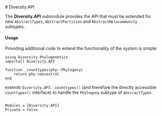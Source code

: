 # Diversity.API

The **Diversity.API** submodule provides the API that must be extended
for new `AbstractTypes`, `AbstractPartition` and
`AbstractMetacommunity` subtypes.

#### Usage

Providing additional code to extend the functionality of the system is simple:

```
using Diversity.Phylogenetics
importall Diversity.API

function _counttypes(phy::Phylogeny)
    return phy.nancestral
end
```

extends `Diversity.API._counttypes()` (and therefore the directly
accessible `counttypes()` interface) to handle the `Phylogeny` subtype
of `AbstractTypes`.

```@contents
```

```@autodocs
Modules = [Diversity.API]
Private = false
```

```@index
```
